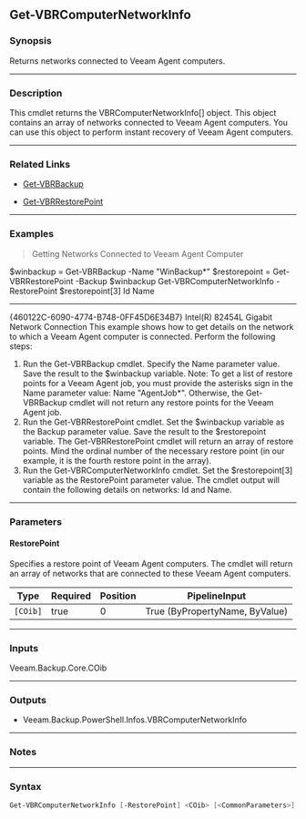 Get-VBRComputerNetworkInfo
--------------------------

### Synopsis
Returns networks connected to Veeam Agent computers.

---

### Description

This cmdlet returns the VBRComputerNetworkInfo[] object. This object contains an array of networks connected to Veeam Agent computers. You can use this object to perform instant recovery of Veeam Agent computers.

---

### Related Links
* [Get-VBRBackup](Get-VBRBackup)

* [Get-VBRRestorePoint](Get-VBRRestorePoint)

---

### Examples
> Getting Networks Connected to Veeam Agent Computer

$winbackup = Get-VBRBackup -Name "WinBackup*"
$restorepoint = Get-VBRRestorePoint -Backup $winbackup
Get-VBRComputerNetworkInfo -RestorePoint $restorepoint[3]
Id                                                          Name
--                                                          ----
{460122C-6090-4774-B748-0FF45D6E34B7}                      Intel(R) 82454L Gigabit Network Connection
This example shows how to get details on the network to which a Veeam Agent computer is connected.
Perform the following steps:
1. Run the Get-VBRBackup cmdlet. Specify the Name parameter value. Save the result to the $winbackup variable.
Note: To get a list of restore points for a Veeam Agent job, you must provide the asterisks sign in the Name parameter value: Name "AgentJob*". Otherwise, the Get-VBRBackup cmdlet will not return any restore points for the Veeam Agent job.
2. Run the Get-VBRRestorePoint cmdlet. Set the $winbackup variable as the Backup parameter value. Save the result to the $restorepoint variable.
The Get-VBRRestorePoint cmdlet will return an array of restore points. Mind the ordinal number of the necessary restore point (in our example, it is the fourth restore point in the array).
3. Run the Get-VBRComputerNetworkInfo cmdlet. Set the $restorepoint[3] variable as the RestorePoint parameter value.
The cmdlet output will contain the following details on networks: Id and Name.

---

### Parameters
#### **RestorePoint**
Specifies a restore point of Veeam Agent computers. The cmdlet will return an array of networks that are connected to these Veeam Agent computers.

|Type    |Required|Position|PipelineInput                 |
|--------|--------|--------|------------------------------|
|`[COib]`|true    |0       |True (ByPropertyName, ByValue)|

---

### Inputs
Veeam.Backup.Core.COib

---

### Outputs
* Veeam.Backup.PowerShell.Infos.VBRComputerNetworkInfo

---

### Notes

---

### Syntax
```PowerShell
Get-VBRComputerNetworkInfo [-RestorePoint] <COib> [<CommonParameters>]
```
